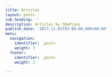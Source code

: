```yaml
---
title: Articles
layout: posts
sub_heading: ''
description: Articles by 3DePlans
publish_date: '2017-11-01T03:00:00.000+00:00'
menu:
  navigation:
    identifier: _posts
    weight: 3
  footer:
    identifier: _posts
    weight: 2

---
```

